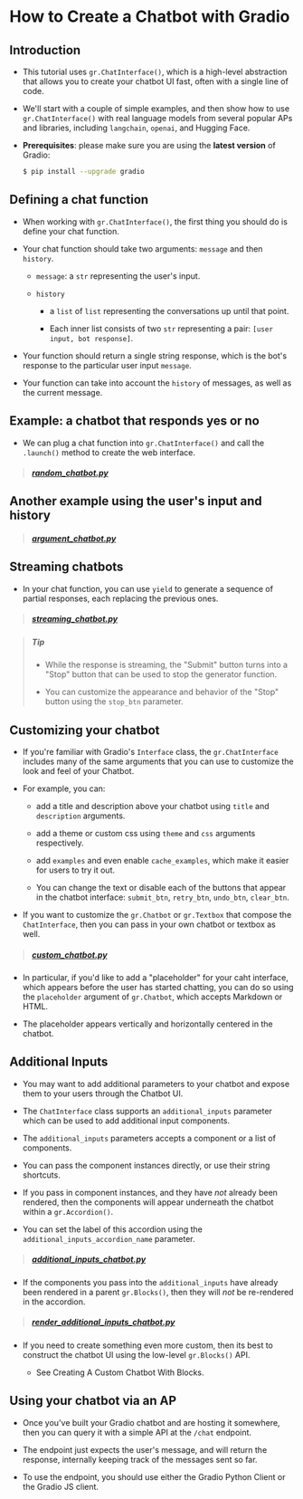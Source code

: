 # How to Create a Chatbot with Gradio

## Introduction

- This tutorial uses `gr.ChatInterface()`, which is a high-level abstraction that allows you to create your chatbot UI fast, often with a single line of code.

- We'll start with a couple of simple examples, and then show how to use `gr.ChatInterface()` with real language models from several popular APs and libraries, including `langchain`, `openai`, and Hugging Face.

- **Prerequisites**: please make sure you are using the **latest version** of Gradio:

    ```sh
    $ pip install --upgrade gradio
    ```

## Defining a chat function

- When working with `gr.ChatInterface()`, the first thing you should do is define your chat function.

- Your chat function should take two arguments: `message` and then `history`.

    - `message`: a `str` representing the user's input.

    - `history`

        - a `list` of `list` representing the conversations up until that point.

        - Each inner list consists of two `str` representing a pair: `[user input, bot response]`.

- Your function should return a single string response, which is the bot's response to the particular user input `message`.

- Your function can take into account the `history` of messages, as well as the current message.

## Example: a chatbot that responds yes or no

- We can plug a chat function into `gr.ChatInterface()` and call the `.launch()` method to create the web interface.

> ##### [random_chatbot.py](random_chatbot.py)

## Another example using the user's input and history

> ##### [argument_chatbot.py](argument_chatbot.py)

## Streaming chatbots

- In your chat function, you can use `yield` to generate a sequence of partial responses, each replacing the previous ones.

> ##### [streaming_chatbot.py](streaming_chatbot.py)

> ##### Tip
>
> - While the response is streaming, the "Submit" button turns into a "Stop" button that can be used to stop the generator function.
>
> - You can customize the appearance and behavior of the "Stop" button using the `stop_btn` parameter.

## Customizing your chatbot

- If you're familiar with Gradio's `Interface` class, the `gr.ChatInterface` includes many of the same arguments that you can use to customize the look and feel of your Chatbot.

- For example, you can:

    - add a title and description above your chatbot using `title` and `description` arguments.

    - add a theme or custom css using `theme` and `css` arguments respectively.

    - add `examples` and even enable `cache_examples`, which make it easier for users to try it out.

    - You can change the text or disable each of the buttons that appear in the chatbot interface: `submit_btn`, `retry_btn`, `undo_btn`, `clear_btn`.

- If you want to customize the `gr.Chatbot` or `gr.Textbox` that compose the `ChatInterface`, then you can pass in your own chatbot or textbox as well.

> ##### [custom_chatbot.py](custom_chatbot.py)

- In particular, if you'd like to add a "placeholder" for your caht interface, which appears before the user has started chatting, you can do so using the `placeholder` argument of `gr.Chatbot`, which accepts Markdown or HTML.

- The placeholder appears vertically and horizontally centered in the chatbot.

## Additional Inputs

- You may want to add additional parameters to your chatbot and expose them to your users through the Chatbot UI.

- The `ChatInterface` class supports an `additional_inputs` parameter which can be used to add additional input components.

- The `additional_inputs` parameters accepts a component or a list of components.

- You can pass the component instances directly, or use their string shortcuts.

- If you pass in component instances, and they have *not* already been rendered, then the components will appear underneath the chatbot within a `gr.Accordion()`.

- You can set the label of this accordion using the `additional_inputs_accordion_name` parameter.

> ##### [additional_inputs_chatbot.py](additional_inputs_chatbot.py)

- If the components you pass into the `additional_inputs` have already been rendered in a parent `gr.Blocks()`, then they will *not* be re-rendered in the accordion.


> ##### [render_additional_inputs_chatbot.py](render_additional_inputs_chatbot.py)

- If you need to create something even more custom, then its best to construct the chatbot UI using the low-level `gr.Blocks()` API.

    - See Creating A Custom Chatbot With Blocks.

## Using your chatbot via an AP

- Once you've built your Gradio chatbot and are hosting it somewhere, then you can query it with a simple API at the `/chat` endpoint.

- The endpoint just expects the user's message, and will return the response, internally keeping track of the messages sent so far.

- To use the endpoint, you should use either the Gradio Python Client or the Gradio JS client.
